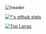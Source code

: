 ![header](https://capsule-render.vercel.app/api?type=rounded&color=gradient&height=200&section=header&text=Engineer%20SYA&fontSize=45)

[![*'s github stats](https://github-readme-stats.vercel.app/api?username=syasyass&show_icons=true&theme=radical)](https://github.com/syasyass)

[![Top Langs](https://github-readme-stats.vercel.app/api/top-langs/?username=syasyass&layout=compact)](https://github.com/syasyass/github-readme-stats)

<!--
**syasyass/syasyass** is a ✨ _special_ ✨ repository because its `README.md` (this file) appears on your GitHub profile.

Here are some ideas to get you started:

- 🔭 I’m currently working on ...
- 🌱 I’m currently learning ...
- 👯 I’m looking to collaborate on ...
- 🤔 I’m looking for help with ...
- 💬 Ask me about ...
- 📫 How to reach me: ...
- 😄 Pronouns: ...
- ⚡ Fun fact: ...
-->
